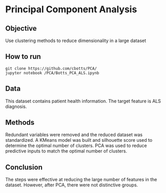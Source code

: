 # Principal Component Analysis 

## Objective 
Use clustering methods to reduce dimensionality in a large dataset  

## How to run 
```
git clone https://github.com/cbotts/PCA/
jupyter notebook /PCA/Botts_PCA_ALS.ipynb
```

## Data
This dataset contains patient health information. The target feature is ALS diagnosis. 

## Methods 
Redundant variables were removed and the reduced dataset was standardized. A KMeans model was built and silhouette score used to determine the optimal number of clusters. PCA was used to reduce predictive inputs to match the optimal number of clusters. 

## Conclusion 
The steps were effective at reducing the large number of features in the dataset. However, after PCA, there were not distinctive groups. 
